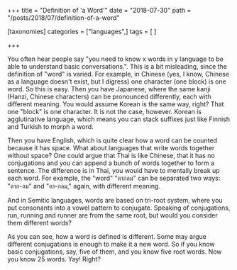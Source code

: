 +++
title = "Definition of 'a Word'"
date = "2018-07-30"
path = "/posts/2018/07/definition-of-a-word"

[taxonomies]
categories = ["languages",]
tags = [ ]

+++

You often hear people say "you need to know x words in y language to be able to understand basic conversations.". This is a bit misleading, since the definition of "word" is varied. For example, in Chinese (yes, I know, Chinese as a language doesn't exist, but I digress) one character (one block) is one word. So this is easy. Then you have Japanese, where the same kanji (Hanzi, Chinese characters) can be pronounced differently, each with different meaning. You would assume Korean is the same way, right? That one "block" is one character. It is not the case, however. Korean is agglutinative language, which means you can stack suffixes just like Finnish and Turkish to morph a word.

Then you have English, which is quite clear how a word can be counted because it has space. What about languages that write words together without space? One could argue that Thai is like Chinese, that it has no conjugations and you can append a bunch of words together to form a sentence. The difference is in Thai, you would have to mentally break up each word. For example, the "word" "ตากลม" can be separated two ways: "ตาก-ลม" and "ตา-กลม," again, with different meaning.

And in Semitic languages, words are based on tri-root system, where you put consonants into a vowel pattern to conjugate. Speaking of conjugations, run, running and runner are from the same root, but would you consider them different words?

As you can see, how a word is defined is different. Some may argue different conjugations is enough to make it a new word. So if you know basic conjugations, say, five of them, and you know five root words. Now you know 25 words. Yay! Right?
